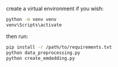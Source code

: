 create a virtual environment if you wish:
```bash
python -m venv venv
venv\Scripts\activate
```

then run:
```bash
pip install -r /path/to/requirements.txt
python data_preprocessing.py
python create_emdedding.py
```